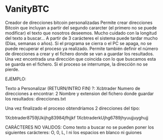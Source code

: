 # VanityBTC
Creador de direcciones bitcoin personalizadas
Permite crear direcciones Bitcoin que incluyan a partir del segundo cararcter (el primero no se puede modificar) el texto que nosotros deseemos.
Mucho cuidado con la longitud del texto a buscar... A partir de 3 carácteres el sistema puede tardar mucho (Días, semanas o años).
Si el programa se cierra o el PC se apaga, no se puede recuperar el proceso ya realizado.
Permite también definir el número de direcciones a crear y el fichero donde se van a guardar los resultados.
Una vez encontrada una dirección que coincida con lo que buscamos esta se guarda en el fichero. Si el proceso se interrumpe, la dirección no se pierde.

EJEMPLO:

Texto a Personalizar (RETURN/INTRO FIN) ?: Xcbtrader
Numero de direcciones a encontrar: 2
Nombre y extension del fichero donde guardar los resultados: direcciones.txt

Una vez finalizado el proceso obtendríamos 2 direcciones del tipo:

1Xcbtrader8759jUkijhg83984jfhjjkf
1XcbtraderkUjhg6789jhyuujjuyghujj

CARÁCTERES NO VALIDOS:
Como texto a buscar no se pueden poner los siguientes carácteres: O, 0, L, l ni los espacios en blanco ni guiones
